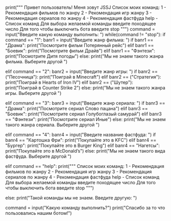 print("""
Привет пользователь! Меня зовут JSSJ
Список моих команд:
1 - Рекомендация фильмов по жанру
2 - Рекомендация игр жанру
3 - Рекомендация сериалов по жанру
4 - Рекомендация фастфуда
help - Список команд
Для выбора желаемой команды введите походящее число
Для того чтобы выключить бота введите stop
""")
command = input("Введите какую команду выполнить: ")
while(command != "stop"):
   if command == "1":
      banr1 = input("Введите жанр фильма: ")
      if banr1 == "Драма":
         print("Посмотрите фильм Потерянный рейс")
      elif banr1 == "Боевик":
         print("Посмотрите фильм Драйв")
      elif banr1 == "Фэнтези":
         print("Посмотрите Дитя погоды")
      else:
         print("Мы не знаем такого жанра фильма. Выберите другой ")

   elif command == "2":
      banr2 = input("Введите жанр игры: ")
      if banr2 == ("Песочница"):
         print("Поиграй в Minecraft")
      elif banr2 == ("Стратегия"):
         print("Поиграй в Hearts of Iron IV")
      elif banr2 == ("Шутер"):
         print("Поиграй в Counter Strike 2")
      else:
         print("Мы не знаем такого жанра игры. Выберите другой ")

   elif command == "3":
      banr3 = input("Введите жанр сериала: ")
      if banr3 == "Драма":
         print("Посмотрите сериал Слово пацана")
      elif banr3 == "Боевик":
         print("Посмотрите сериал Голубоглазый самурай")
      elif banr3 == "Фэнтези":
         print("Посмотрите сериал Иные")
      else:
         print("Мы не знаем такого жанра сериала. Выберите другой ")

   elif command == "4":
      banr4 = input("Введите название фастфуда: ")
      if banr4 == "Картошка Фри":
         print("Покупайте это в KFC")
      elif banr4 == "Бургер":
         print("Покупайте это в Burger King")
      elif banr4 == "Нагетсы":
         print("Покупайте это в McDonald’s")
      else:
         print("Мы не знаем такого вида фастфуда. Выберите другой ")

   elif command == "help":
      print("""
Список моих команд:
1 - Рекомендация фильмов по жанру
2 - Рекомендация игр жанру
3 - Рекомендация сериалов по жанру
4 - Рекомендация фастфуда
help - Список команд
Для выбора желаемой команды введите походящее число
Для того чтобы выключить бота введите stop
      """)

   else:
      print("Такой команды мы не знаем. Введите другую: ")

   command = input("Какую команду выполнить?")
print("Спасибо за то что пользовались нашим ботом!")
